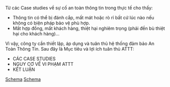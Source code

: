 Từ các Case studies về sự cố an toàn thông tin trong thực tế cho thấy:
*   Thông tin có thể bị đánh cắp, mất mát hoặc rò rỉ bất cứ lúc nào nếu không có biện pháp bảo vệ phù hợp.
*   Mất hợp đồng, mất khách hàng, thiệt hại nghiêm trọng (phải đền bù thiệt hại cho khách hàng)...

Vì vậy, công ty cần thiết lập, áp dụng và tuân thủ hệ thống đảm bảo An Toàn Thông Tin.
Sau đây là Mục tiêu và lợi ích tuân thủ ATTT:
*   CÁC CASE STUDIES
*   NGUY CƠ VỀ VI PHẠM ATTT
*   KẾT LUẬN

[Schema](page_16_img_0.png)
[Schema](page_16_img_1.png)
